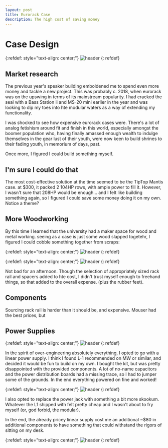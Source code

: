 ```yaml
---
layout: post
title: Eurorack Case
description: The high cost of saving money
---
```



Case Design
============

{:refdef: style="text-align: center;"}
![header](http://sci.utah.edu/~jimmy/website/eurorack/mantis.png)
{: refdef}
## Market research

The previous year's speaker building emboldened me to spend even more money and tackle a new project.  This was probably c. 2018, when eurorack was on the upswing in terms of its mainstream popularity.  I had cracked the seal with a Bass Station ii and MS-20 mini earlier in the year and was looking to dip my toes into hte modular waters as a way of extending my functionality.  

I was shocked to see how expensive eurorack cases were.  There's a lot of analog fetishism around fit and finish in this world, especially amongst the boomer population who, having finally amassed enough wealth to indulge themselves in the gear lust of their youth, were now keen to build shrines to their fading youth, in memorium of days, past.

Once more, I figured I could build something myself.


## I'm sure I could do that

The most cost-effective solution at the time seemed to be the TipTop Mantis case.  at $300, it packed 2 104HP rows, with ample power to fill it.  However, I wasn't sure that 208HP would be enough... and I felt like building something again, so I figured I could save some money doing it on my own.  Notice a theme?

## More Woodworking

By this time I learned that the university had a maker space for wood and metal working.  seeing as a case is just some wood slapped togetehr, I figured I could cobble something together from scraps:

{:refdef: style="text-align: center;"}
![header](http://sci.utah.edu/~jimmy/website/eurorack/build1.jpg)
{: refdef}

{:refdef: style="text-align: center;"}
![header](http://sci.utah.edu/~jimmy/website/eurorack/build2.jpg)
{: refdef}

Not bad for an afternoon.  Though the selection of appropriately sized rack rail and spacers added to hte cost, I didn't trust myself enough to freehand things, so that added to the overall expense. (plus the rubber feet).

## Components

Sourcing rack rail is harder than it should be, and expensive.  Mouser had the best prices, but 

## Power Supplies

{:refdef: style="text-align: center;"}
![header](http://sci.utah.edu/~jimmy/website/eurorack/l1.jpg)
{: refdef}

In the spirit of over-engineering absolutely everything, I opted to go with a linear power supply.  I think I found L-1 recommended on MW or similar, and decided it would be fun to build on my own.  I bought the kit, but was pretty disappointed with the provided components.  A lot of no-name capacitors and the power distribution boards had a missing trace, so I had to jumper some of the grounds.   In the end everything powered on fine and worked!

{:refdef: style="text-align: center;"}
![header](http://sci.utah.edu/~jimmy/website/eurorack/psu.jpg)
{: refdef}


I also opted to replace the power jack with something a bit more skookum.  Whatever the L1 shipped with felt pretty cheap and I wasn't about to fry myself (or, god forbid, the modular).


In the end, the already pricey linear supply cost me an additional ~$80 in additional components to have something that could withstand the rigors of sitting on my desk.

{:refdef: style="text-align: center;"}
![header](http://sci.utah.edu/~jimmy/website/eurorack/case.jpg)
{: refdef}


